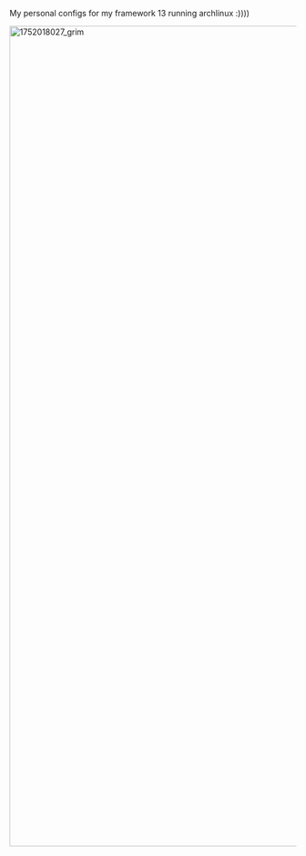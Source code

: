 My personal configs for my framework 13 running archlinux :))))

<img width="2560" height="1440" alt="1752018027_grim" src="https://github.com/user-attachments/assets/26400aab-ba35-4724-8d10-ddfd77727b61" />
